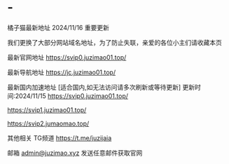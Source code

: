 # -
橘子猫最新地址
2024/11/16 重要更新

我们更换了大部分网站域名地址，为了防止失联，亲爱的各位小主们请收藏本页

最新官网地址
https://svip0.juzimao01.top/

最新导航地址
https://jc.juzimao01.top/

最新国内加速地址
[适合国内,如无法访问请多次刷新或等待更新] 更新时间:2024/11/15
https://svip0.juzimao01.top/

https://svip1.juzimao01.top/

https://svip2.jumaomao.top/


其他相关
TG频道 https://t.me/juzijaia

邮箱 admin@juzimao.xyz 发送任意邮件获取官网

